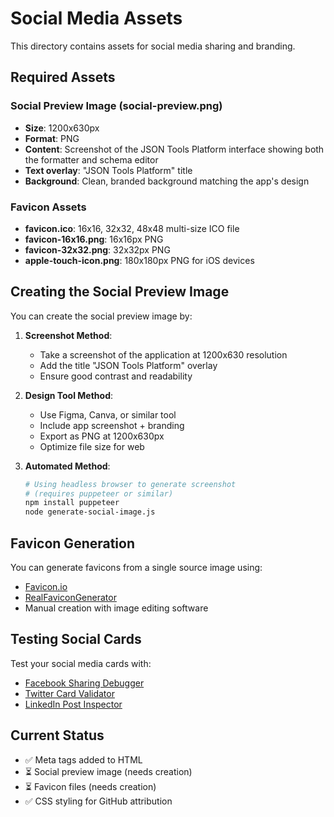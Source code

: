 # Social Media Assets

This directory contains assets for social media sharing and branding.

## Required Assets

### Social Preview Image (social-preview.png)
- **Size**: 1200x630px
- **Format**: PNG
- **Content**: Screenshot of the JSON Tools Platform interface showing both the formatter and schema editor
- **Text overlay**: "JSON Tools Platform" title
- **Background**: Clean, branded background matching the app's design

### Favicon Assets
- **favicon.ico**: 16x16, 32x32, 48x48 multi-size ICO file
- **favicon-16x16.png**: 16x16px PNG
- **favicon-32x32.png**: 32x32px PNG  
- **apple-touch-icon.png**: 180x180px PNG for iOS devices

## Creating the Social Preview Image

You can create the social preview image by:

1. **Screenshot Method**:
   - Take a screenshot of the application at 1200x630 resolution
   - Add the title "JSON Tools Platform" overlay
   - Ensure good contrast and readability

2. **Design Tool Method**:
   - Use Figma, Canva, or similar tool
   - Include app screenshot + branding
   - Export as PNG at 1200x630px
   - Optimize file size for web

3. **Automated Method**:
   ```bash
   # Using headless browser to generate screenshot
   # (requires puppeteer or similar)
   npm install puppeteer
   node generate-social-image.js
   ```

## Favicon Generation

You can generate favicons from a single source image using:

- [Favicon.io](https://favicon.io/)
- [RealFaviconGenerator](https://realfavicongenerator.net/)
- Manual creation with image editing software

## Testing Social Cards

Test your social media cards with:

- [Facebook Sharing Debugger](https://developers.facebook.com/tools/debug/)
- [Twitter Card Validator](https://cards-dev.twitter.com/validator)
- [LinkedIn Post Inspector](https://www.linkedin.com/post-inspector/)

## Current Status

- ✅ Meta tags added to HTML
- ⏳ Social preview image (needs creation)
- ⏳ Favicon files (needs creation)
- ✅ CSS styling for GitHub attribution